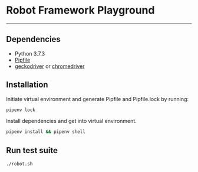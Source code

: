 # Robot Framework Playground
---

## Dependencies

- Python 3.7.3
- [Pipfile](https://github.com/pypa/pipfile)
- [geckodriver](https://github.com/mozilla/geckodriver) or
  [chromedriver](https://github.com/SeleniumHQ/selenium/wiki/ChromeDriver)
  

## Installation

Initiate virtual environment and generate Pipfile and Pipfile.lock by running:

```sh
pipenv lock
```

Install dependencies and get into virtual environment.

```sh
pipenv install && pipenv shell
```

## Run test suite


```sh
./robot.sh
```
